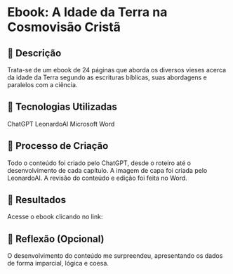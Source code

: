 # Ebook: A Idade da Terra na Cosmovisão Cristã

## 📒 Descrição
Trata-se de um ebook de 24 páginas que aborda os diversos vieses acerca da idade da Terra segundo as escrituras bíblicas, suas abordagens e paralelos com a ciência.

## 🤖 Tecnologias Utilizadas
ChatGPT
LeonardoAI
Microsoft Word

## 🧐 Processo de Criação
Todo o conteúdo foi criado pelo ChatGPT, desde o roteiro até o desenvolvimento de cada capítulo.
A imagem de capa foi criada pelo LeonardoAI.
A revisão do conteúdo e edição foi feita no Word.

## 🚀 Resultados
Acesse o ebook clicando no link:

## 💭 Reflexão (Opcional)
O desenvolvimento do conteúdo me surpreendeu, apresentando os dados de  forma imparcial, lógica e coesa. 
